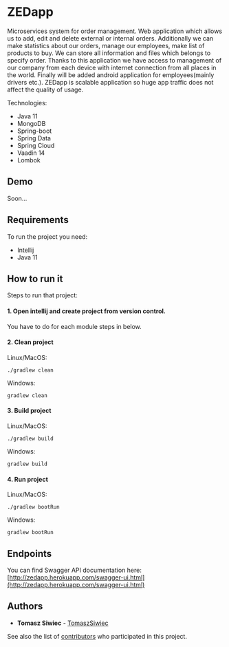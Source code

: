 # ZEDapp

Microservices system for order management. Web application which allows us to 
add, edit and delete external or internal orders. Additionally we can make statistics about our orders, 
 manage our employees, make list of products to buy. We can store all information and files which belongs to 
specify order. Thanks to this application we have access to management of our company from each device 
with internet connection from all places in the world. Finally will be added android application for 
employees(mainly drivers etc.). ZEDapp is scalable application so huge
app traffic does not affect the quality of usage.

Technologies:
* Java 11
* MongoDB
* Spring-boot
* Spring Data
* Spring Cloud 
* Vaadin 14
* Lombok


## Demo

Soon...

## Requirements

To run the project you need:
* Intellij
* Java 11


## How to run it

Steps to run that project:


#### 1. Open intellij and create project from version control.

You have to do for each module steps in below.

#### 2. Clean project

Linux/MacOS:
```
./gradlew clean
```

Windows:
```
gradlew clean
```


#### 3. Build project

Linux/MacOS:
```
./gradlew build
```

Windows:
```
gradlew build
```


#### 4. Run project

Linux/MacOS:
```
./gradlew bootRun
```

Windows:
```
gradlew bootRun
```


## Endpoints

You can find Swagger API documentation here:
[http://zedapp.herokuapp.com/swagger-ui.html](http://zedapp.herokuapp.com/swagger-ui.html)



## Authors

* **Tomasz Siwiec** - [TomaszSiwiec](https://github.com/TomaszSiwiec)

See also the list of [contributors](https://github.com/TomaszSiwiec/ZEDapp/graphs/contributors) who participated in this project.
